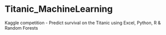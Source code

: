 # Titanic_MachineLearning
Kaggle competition - Predict survival on the Titanic using Excel, Python, R &amp; Random Forests
